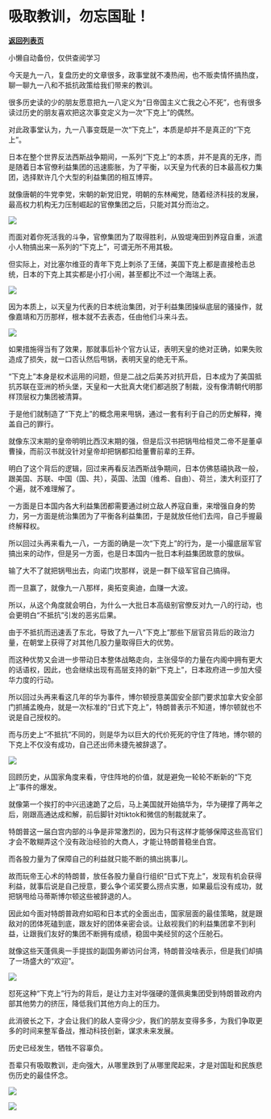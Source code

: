 # 吸取教训，勿忘国耻！

[**返回列表页**](/gzh/政事堂2019)

小懒自动备份，仅供查阅学习

今天是九一八，复盘历史的文章很多，政事堂就不凑热闹，也不贩卖情怀搞热度，聊一聊九一八和不抵抗政策给我们带来的教训。

  

很多历史读的少的朋友愿意把九一八定义为“日帝国主义亡我之心不死”，也有很多读过历史的朋友喜欢把这次事变定义为一次“下克上”的偶然。  

  

对此政事堂认为，九一八事变既是一次“下克上”，本质是却并不是真正的“下克上”。

  

日本在整个世界反法西斯战争期间，一系列“下克上”的本质，并不是真的无序，而是随着日本官僚利益集团的迅速膨胀，为了平衡，以天皇为代表的日本最高权力集团，选择默许几个大型的利益集团的相互博弈。

  

就像唐朝的牛党李党，宋朝的新党旧党，明朝的东林阉党，随着经济科技的发展，最高权力机构无力压制崛起的官僚集团之后，只能对其分而治之。  

  

![](https://mmbiz.qpic.cn/mmbiz_jpg/rxhS23yu8cPnIo1ZhuDnic27r4wZ28LNpp0459vx3GUCTva1bZf78XbtzLD9Wk8x9ngJiabgPxcliccR2BrZUiaWUw/640?wx_fmt=jpeg)

  

而面对着你死活我的斗争，官僚集团为了取得胜利，从毁堤淹田到养寇自重，派遣小人物搞出来一系列的“下克上”，可谓无所不用其极。

  

但实际上，对比塞尔维亚的青年下克上刺杀了王储，美国下克上都是直接枪击总统，日本的下克上其实都是小打小闹，甚至都比不过一个海瑞上表。

  

![](https://mmbiz.qpic.cn/mmbiz_png/rxhS23yu8cPnIo1ZhuDnic27r4wZ28LNpicQ0qWD4Ruf6x6FlhSt4iaz3zdpGOgZW1oLH9936y3ohQWpqHuQ7qXiaA/640?wx_fmt=png)

  

因为本质上，以天皇为代表的日本统治集团，对于利益集团操纵底层的骚操作，就像嘉靖和万历那样，根本就不去表态，任由他们斗来斗去。

  

![](https://mmbiz.qpic.cn/mmbiz_png/rxhS23yu8cPnIo1ZhuDnic27r4wZ28LNpHLlhs1B0LqQ2UKFlvSRVlCOMqhhAGzUfk4QKMt5l1clkXFdXWt0glQ/640?wx_fmt=png)

  

如果措施得当有了效果，那就事后补个官方认证，表明天皇的绝对正确，如果失败造成了损失，就一口否认然后甩锅，表明天皇的绝无干系。  

  

“下克上”本身是权术运用的问题，但是二战之后美苏对抗开启，日本成为了美国抵抗苏联在亚洲的桥头堡，天皇和一大批真大佬们都逃脱了制裁，没有像清朝代明那样顶层权力集团被清算。

  

于是他们就制造了“下克上”的概念用来甩锅，通过一套有利于自己的历史解释，掩盖自己的罪行。

  

就像东汉末期的皇帝明明比西汉末期的强，但是后汉书把锅甩给桓灵二帝不是董卓曹操，而前汉书就没针对皇帝却把锅都扣给董曹前辈的王莽。  

  

明白了这个背后的逻辑，回过来再看反法西斯战争期间，日本仿佛慈禧执政一般，跟美国、苏联、中国（国、共），英国、法国（维希、自由）、荷兰，澳大利亚打了个遍，就不难理解了。

  

一方面是日本国内各大利益集团都需要通过树立敌人养寇自重，来增强自身的势力，另一方面是统治集团为了平衡各利益集团，于是就放任他们去闯，自己手握最终解释权。

  

所以回过头再来看九一八，一方面的确是一次“下克上”的行为，是一小撮底层军官搞出来的动作，但是另一方面，也是日本国内一批日本利益集团故意的放纵。

  

输了大不了就把锅甩出去，向诺门坎那样，说是一群下级军官自己搞得。

  

而一旦赢了，就像九一八那样，奥拓变奥迪，血赚一大波。

  

所以，从这个角度就会明白，为什么一大批日本高级别官僚反对九一八的行动，也会更明白“不抵抗”引发的恶劣后果。  

  

由于不抵抗而迅速丢了东北，导致了九一八“下克上”那些下层官员背后的政治力量，在朝堂上获得了对其他几股力量取得巨大的优势。

  

而这种优势又会进一步带动日本整体战略走向，主张侵华的力量在内阁中拥有更大的话语权，因此，也会继续出现有高层支持的新“下克上”，日本政府进一步加大侵华力度的行动。

  

所以回过头再来看这几年的华为事件，博尔顿授意美国安全部门要求加拿大安全部门抓捕孟晚舟，就是一次标准的“日式下克上”，特朗普表示不知道，博尔顿就也不说是自己授权的。

  

而与历史上“不抵抗”不同的，则是华为以巨大的代价死死的守住了阵地，博尔顿的下克上不仅没有成功，自己还出师未捷先被辞退了。  

  

![](https://mmbiz.qpic.cn/mmbiz_jpg/rxhS23yu8cPnIo1ZhuDnic27r4wZ28LNpibkiaK3wsqv90VibjWNhnE9az9X5mLeN2T7TOnoicoWNdbduKMLU65lgkQ/640?wx_fmt=jpeg)

  

回顾历史，从国家角度来看，守住阵地的价值，就是避免一轮轮不断新的“下克上”事件的爆发。

  

就像第一个挨打的中兴迅速跪了之后，马上美国就开始搞华为，华为硬撑了两年之后，刚跟高通达成和解，前后脚针对tiktok和微信的制裁就来了。  

  

特朗普这一届白宫内部的斗争是非常激烈的，因为只有这样才能够保障这些高官们才会不敢糊弄这个没有政治经验的大商人，才能让特朗普稳坐白宫。

  

而各股力量为了保障自己的利益就只能不断的搞出挑事儿。

  

故而玩帝王心术的特朗普，放任各股力量自行组织“日式下克上”，发现有机会获得利益，就事后说是自己授意，要么争个诺奖要么捞点实惠，如果最后没有成功，就把锅甩给马蒂斯博尔顿这些被辞退的人。

  

因此如今面对特朗普政府如昭和日本式的全面出击，国家层面的最佳策略，就是跟敌对的团体死磕到底，跟友好的团体亲密会谈。让敌视我们的利益集团拿不到利益，让跟我们友好的集团不断拥有成绩，稳固中美经贸的这个压舱石。

  

就像这些天蓬佩奥一手提拔的副国务卿访问台湾，特朗普没啥表示，但是我们却搞了一场盛大的“欢迎”。  

  

![](https://mmbiz.qpic.cn/mmbiz_png/rxhS23yu8cPnIo1ZhuDnic27r4wZ28LNp4ntDdztOvvUe4eu5ib19jUwSQ4AOxPNYy1flSE9xvhVibnsMTKdqQyNw/640?wx_fmt=png)

  

怼死这种“下克上”行为的背后，是让力主对华强硬的蓬佩奥集团受到特朗普政府内部其他势力的挤压，降低我们其他方向上的压力。

  

此消彼长之下，才会让我们的敌人变得少少，我们的朋友变得多多，为我们争取更多的时间来整军备战，推动科技创新，谋求未来发展。  

  

历史已经发生，牺牲不容辜负。

  

吾辈只有吸取教训，走向强大，从哪里跌到了从哪里爬起来，才是对国耻和民族悲伤历史的最佳怀念。

  

![](https://mmbiz.qpic.cn/mmbiz_jpg/rxhS23yu8cPnIo1ZhuDnic27r4wZ28LNpxDRhsQGJMtaIcdjZTGvMjQZTDUtbT5UPB5wZibqYeY6PVlBzibUhxUWw/640?wx_fmt=jpeg)

  

![](https://mmbiz.qpic.cn/mmbiz_jpg/rxhS23yu8cPp0iaKAfe0ZsWfgGcY72o9Nror8TicrtnlDsqzY7y4Kum4fM3X0FMEGlbvm9HvZUiaETSnLt4DHNLbQ/640?wx_fmt=jpeg)


